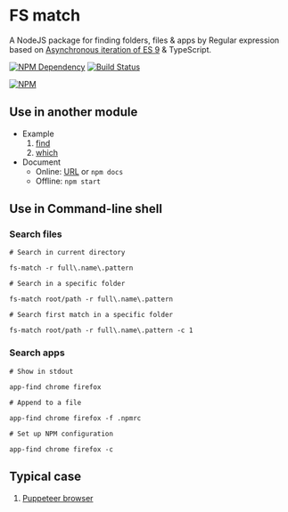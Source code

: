 # FS match

A NodeJS package for finding folders, files & apps by Regular expression based on [Asynchronous iteration of ES 9][1] & TypeScript.

[![NPM Dependency](https://david-dm.org/TechQuery/fs-match.svg)][2]
[![Build Status](https://www.travis-ci.com/TechQuery/fs-match.svg?branch=master)][3]

[![NPM](https://nodei.co/npm/fs-match.png?downloads=true&downloadRank=true&stars=true)][4]

## Use in another module

-   Example
    1. [find](source/find.ts)
    2. [which](source/which.ts)
-   Document
    -   Online: [URL](https://tech-query.me/fs-match/) or `npm docs`
    -   Offline: `npm start`

## Use in Command-line shell

### Search files

```Shell
# Search in current directory

fs-match -r full\.name\.pattern

# Search in a specific folder

fs-match root/path -r full\.name\.pattern

# Search first match in a specific folder

fs-match root/path -r full\.name\.pattern -c 1
```

### Search apps

```Shell
# Show in stdout

app-find chrome firefox

# Append to a file

app-find chrome firefox -f .npmrc

# Set up NPM configuration

app-find chrome firefox -c
```

## Typical case

1.  [Puppeteer browser](https://easywebapp.github.io/puppeteer-browser)

[1]: https://babeljs.io/docs/plugins/transform-async-generator-functions/
[2]: https://david-dm.org/TechQuery/fs-match
[3]: https://www.travis-ci.com/TechQuery/fs-match
[4]: https://nodei.co/npm/fs-match/
